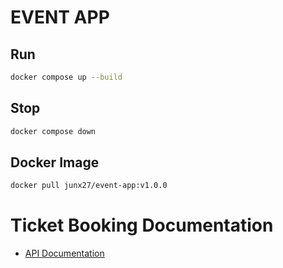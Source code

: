 # EVENT APP

## Run

```bash
docker compose up --build
```

## Stop

```bash
docker compose down
```

## Docker Image

```bash
docker pull junx27/event-app:v1.0.0
```

# Ticket Booking Documentation

- [API Documentation](https://documenter.getpostman.com/view/26920342/2sAYQgfnka)
